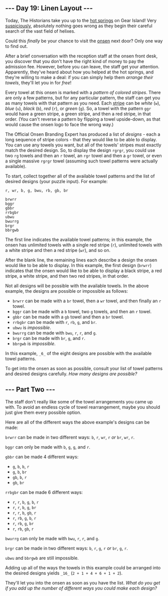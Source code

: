 <style>[title] { text-decoration: underline dotted; }</style>

\--- Day 19: Linen Layout ---
-----------------------------

Today, The Historians take you up to the [hot springs](/2023/day/12) on Gear Island! Very [suspiciously](https://www.youtube.com/watch?v=ekL881PJMjI), absolutely nothing goes wrong as they begin their careful search of the vast field of helixes.

Could this _finally_ be your chance to visit the [onsen](https://en.wikipedia.org/wiki/Onsen) next door? Only one way to find out.

After a brief conversation with the reception staff at the onsen front desk, you discover that you don't have the right kind of money to pay the admission fee. However, before you can leave, the staff get your attention. Apparently, they've heard about how you helped at the hot springs, and they're willing to make a deal: if you can simply help them _arrange their towels_, they'll let you in for _free_!

Every towel at this onsen is marked with a _pattern of colored stripes_. There are only a few patterns, but for any particular pattern, the staff can get you as many towels with that pattern as you need. Each <span title="It really seems like they've gathered a lot of magic into the towel colors.">stripe</span> can be _white_ (`w`), _blue_ (`u`), _black_ (`b`), _red_ (`r`), or _green_ (`g`). So, a towel with the pattern `ggr` would have a green stripe, a green stripe, and then a red stripe, in that order. (You can't reverse a pattern by flipping a towel upside-down, as that would cause the onsen logo to face the wrong way.)

The Official Onsen Branding Expert has produced a list of _designs_ - each a long sequence of stripe colors - that they would like to be able to display. You can use any towels you want, but all of the towels' stripes must exactly match the desired design. So, to display the design `rgrgr`, you could use two `rg` towels and then an `r` towel, an `rgr` towel and then a `gr` towel, or even a single massive `rgrgr` towel (assuming such towel patterns were actually available).

To start, collect together all of the available towel patterns and the list of desired designs (your puzzle input). For example:

```
r, wr, b, g, bwu, rb, gb, br

brwrr
bggr
gbbr
rrbgbr
ubwu
bwurrg
brgr
bbrgwb
```

The first line indicates the available towel patterns; in this example, the onsen has unlimited towels with a single red stripe (`r`), unlimited towels with a white stripe and then a red stripe (`wr`), and so on.

After the blank line, the remaining lines each describe a design the onsen would like to be able to display. In this example, the first design (`brwrr`) indicates that the onsen would like to be able to display a black stripe, a red stripe, a white stripe, and then two red stripes, in that order.

Not all designs will be possible with the available towels. In the above example, the designs are possible or impossible as follows:

*   `brwrr` can be made with a `br` towel, then a `wr` towel, and then finally an `r` towel.
*   `bggr` can be made with a `b` towel, two `g` towels, and then an `r` towel.
*   `gbbr` can be made with a `gb` towel and then a `br` towel.
*   `rrbgbr` can be made with `r`, `rb`, `g`, and `br`.
*   `ubwu` is _impossible_.
*   `bwurrg` can be made with `bwu`, `r`, `r`, and `g`.
*   `brgr` can be made with `br`, `g`, and `r`.
*   `bbrgwb` is _impossible_.

In this example, `_6_` of the eight designs are possible with the available towel patterns.

To get into the onsen as soon as possible, consult your list of towel patterns and desired designs carefully. _How many designs are possible?_

\--- Part Two ---
-----------------

The staff don't really like some of the towel arrangements you came up with. To avoid an endless cycle of towel rearrangement, maybe you should just give them every possible option.

Here are all of the different ways the above example's designs can be made:

`brwrr` can be made in two different ways: `b`, `r`, `wr`, `r` _or_ `br`, `wr`, `r`.

`bggr` can only be made with `b`, `g`, `g`, and `r`.

`gbbr` can be made 4 different ways:

*   `g`, `b`, `b`, `r`
*   `g`, `b`, `br`
*   `gb`, `b`, `r`
*   `gb`, `br`

`rrbgbr` can be made 6 different ways:

*   `r`, `r`, `b`, `g`, `b`, `r`
*   `r`, `r`, `b`, `g`, `br`
*   `r`, `r`, `b`, `gb`, `r`
*   `r`, `rb`, `g`, `b`, `r`
*   `r`, `rb`, `g`, `br`
*   `r`, `rb`, `gb`, `r`

`bwurrg` can only be made with `bwu`, `r`, `r`, and `g`.

`brgr` can be made in two different ways: `b`, `r`, `g`, `r` _or_ `br`, `g`, `r`.

`ubwu` and `bbrgwb` are still impossible.

Adding up all of the ways the towels in this example could be arranged into the desired designs yields `_16_` (`2 + 1 + 4 + 6 + 1 + 2`).

They'll let you into the onsen as soon as you have the list. _What do you get if you add up the number of different ways you could make each design?_